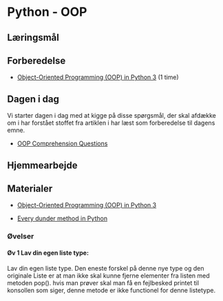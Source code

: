 # Python - OOP

## Læringsmål

## Forberedelse
* [Object-Oriented Programming (OOP) in Python 3](https://realpython.com/python3-object-oriented-programming/) (1 time)

## Dagen i dag
Vi starter dagen i dag med at kigge på disse spørgsmål, der skal afdække om i har forstået stoffet fra artiklen i har læst som forberedelse til dagens emne. 

* [OOP Comprehension Questions](materialer/oop_comprehension_questions.html)

## Hjemmearbejde



## Materialer
* [Object-Oriented Programming (OOP) in Python 3](https://realpython.com/python3-object-oriented-programming/)

* [Every dunder method in Python](https://www.pythonmorsels.com/every-dunder-method/)

### Øvelser

#### Øv 1 Lav din egen liste type:
Lav din egen liste type. Den eneste forskel på denne nye type og den originale Liste er at man ikke skal kunne fjerne elementer fra listen med metoden pop(). hvis man prøver skal man få en fejlbesked printet til konsollen som siger, denne metode er ikke functionel for denne listetype.
